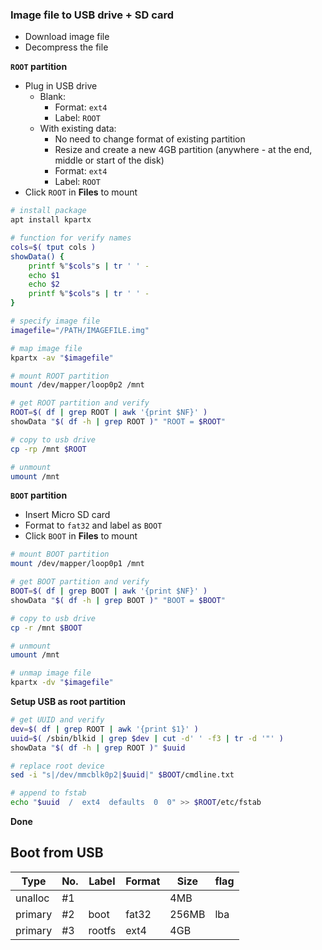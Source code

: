 ### Image file to USB drive + SD card
- Download image file
- Decompress the file

**`ROOT` partition**
- Plug in USB drive
  - Blank:
    - Format: `ext4`
    - Label: `ROOT`
  - With existing data:
    - No need to change format of existing partition
    - Resize and create a new 4GB partition (anywhere - at the end, middle or start of the disk)
    - Format: `ext4`
    - Label: `ROOT`
- Click `ROOT` in **Files** to mount
```sh
# install package
apt install kpartx

# function for verify names
cols=$( tput cols )
showData() {
    printf %"$cols"s | tr ' ' -
    echo $1
    echo $2
    printf %"$cols"s | tr ' ' -
}

# specify image file
imagefile="/PATH/IMAGEFILE.img"

# map image file
kpartx -av "$imagefile"

# mount ROOT partition
mount /dev/mapper/loop0p2 /mnt

# get ROOT partition and verify
ROOT=$( df | grep ROOT | awk '{print $NF}' )
showData "$( df -h | grep ROOT )" "ROOT = $ROOT"

# copy to usb drive
cp -rp /mnt $ROOT

# unmount
umount /mnt
```

**`BOOT` partition**
- Insert Micro SD card
- Format to `fat32` and label as `BOOT`
- Click `BOOT` in **Files** to mount
```sh
# mount BOOT partition
mount /dev/mapper/loop0p1 /mnt

# get BOOT partition and verify
BOOT=$( df | grep BOOT | awk '{print $NF}' )
showData "$( df -h | grep BOOT )" "BOOT = $BOOT"

# copy to usb drive
cp -r /mnt $BOOT

# unmount
umount /mnt

# unmap image file
kpartx -dv "$imagefile"
```

**Setup USB as root partition**
```sh
# get UUID and verify
dev=$( df | grep ROOT | awk '{print $1}' )
uuid=$( /sbin/blkid | grep $dev | cut -d' ' -f3 | tr -d '"' )
showData "$( df -h | grep ROOT )" $uuid

# replace root device
sed -i "s|/dev/mmcblk0p2|$uuid|" $BOOT/cmdline.txt

# append to fstab
echo "$uuid  /  ext4  defaults  0  0" >> $ROOT/etc/fstab
```

**Done**

## Boot from USB

| Type    | No. | Label  | Format | Size  | flag |
|---------|-----|--------|--------|-------|------|
| unalloc | #1  |        |        | 4MB   |      |
| primary | #2  | boot   | fat32  | 256MB | lba  |
| primary | #3  | rootfs | ext4   | 4GB   |      |
